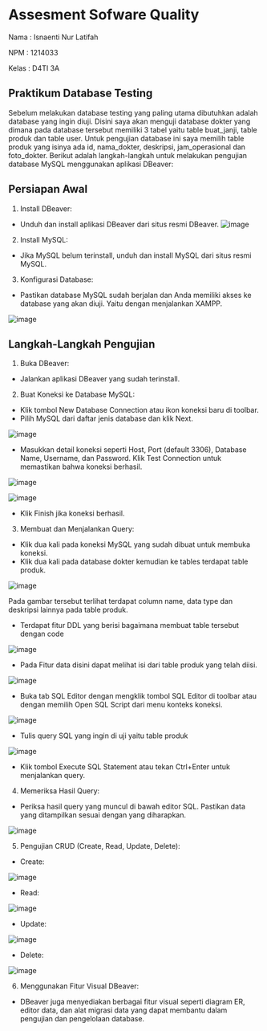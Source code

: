 # Assesment Sofware Quality
Nama : Isnaenti Nur Latifah 

NPM : 1214033

Kelas : D4TI 3A 

## Praktikum Database Testing
Sebelum melakukan database testing yang paling utama dibutuhkan adalah database yang ingin diuji. Disini saya akan menguji database dokter yang dimana pada database tersebut memiliki 3 tabel yaitu table buat_janji, table produk dan table user. Untuk pengujian database ini saya memilih table produk yang isinya ada id, nama_dokter, deskripsi, jam_operasional dan foto_dokter. Berikut adalah langkah-langkah untuk melakukan pengujian database MySQL menggunakan aplikasi DBeaver:

## Persiapan Awal
1.	Install DBeaver:
- 	Unduh dan install aplikasi DBeaver dari situs resmi DBeaver.
 ![image](https://github.com/user-attachments/assets/6dc2f3b9-caf5-4578-a2a5-6174d12f5c3b)

2.	Install MySQL:

- 	Jika MySQL belum terinstall, unduh dan install MySQL dari situs resmi MySQL.

3.	Konfigurasi Database:

- 	Pastikan database MySQL sudah berjalan dan Anda memiliki akses ke database yang akan diuji. Yaitu dengan menjalankan XAMPP.

 ![image](https://github.com/user-attachments/assets/3ea8e31b-0091-4244-b7ae-280e6fee06d5)

## Langkah-Langkah Pengujian
1.	Buka DBeaver:
- 	Jalankan aplikasi DBeaver yang sudah terinstall.
  
2.	Buat Koneksi ke Database MySQL:
- 	Klik tombol New Database Connection atau ikon koneksi baru di toolbar.
- 	Pilih MySQL dari daftar jenis database dan klik Next.

 ![image](https://github.com/user-attachments/assets/8631b0a4-ac59-43a2-ba28-28cc2af2523e)

 
- 	Masukkan detail koneksi seperti Host, Port (default 3306), Database Name, Username, dan Password. Klik Test Connection untuk memastikan bahwa koneksi berhasil.

![image](https://github.com/user-attachments/assets/9a289a9f-bba0-4326-9ce7-7561bb808c21)

![image](https://github.com/user-attachments/assets/e58c065c-8779-40ee-97ae-a440b9f171ab)

- 	Klik Finish jika koneksi berhasil.
3.	Membuat dan Menjalankan Query:
- 	Klik dua kali pada koneksi MySQL yang sudah dibuat untuk membuka koneksi.
-   Klik dua kali pada database dokter kemudian ke tables terdapat table produk.

![image](https://github.com/user-attachments/assets/a32052ff-504f-4745-ab8f-75defa50b453)

Pada gambar tersebut terlihat terdapat column name, data type dan deskripsi lainnya pada table produk. 
- 	Terdapat fitur DDL yang berisi bagaimana membuat table tersebut dengan code

![image](https://github.com/user-attachments/assets/2086ec2f-d3bb-497d-ba38-da49d9801bc3)

- 	Pada Fitur data disini dapat melihat isi dari table produk yang telah diisi.

![image](https://github.com/user-attachments/assets/ef79b6dc-14d9-48f7-af0a-fd23f70df864)
 
- 	Buka tab SQL Editor dengan mengklik tombol SQL Editor di toolbar atau dengan memilih Open SQL Script dari menu konteks koneksi.

![image](https://github.com/user-attachments/assets/ec80fc98-d440-433e-aa67-23e5236433b3)

- 	Tulis query SQL yang ingin di uji yaitu table produk

![image](https://github.com/user-attachments/assets/40229b2a-56f8-4c2e-8989-ccfe58436845)

- 	Klik tombol Execute SQL Statement atau tekan Ctrl+Enter untuk menjalankan query.
4.	Memeriksa Hasil Query:
- 	Periksa hasil query yang muncul di bawah editor SQL. Pastikan data yang ditampilkan sesuai dengan yang diharapkan.

![image](https://github.com/user-attachments/assets/9c1a724f-7875-4076-a8b5-cfc85fcbc6a1)

 
5.	Pengujian CRUD (Create, Read, Update, Delete):
- 	Create:

 ![image](https://github.com/user-attachments/assets/804795eb-bf30-425b-9b58-a080fb4ca075)

- 	Read:

![image](https://github.com/user-attachments/assets/c5b7771f-01ca-4bf3-a663-ba6c87cd8dd2)
 
- 	Update:

![image](https://github.com/user-attachments/assets/43ee6057-29eb-4167-b6e1-3ba030ad69f3)

- 	Delete:

![image](https://github.com/user-attachments/assets/fe72914d-76ca-4b41-a694-a921c3f18353)


6.	Menggunakan Fitur Visual DBeaver:
- 	DBeaver juga menyediakan berbagai fitur visual seperti diagram ER, editor data, dan alat migrasi data yang dapat membantu dalam pengujian dan pengelolaan database.
 

